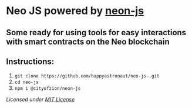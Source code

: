 # Neo JS powered by [neon-js](https://github.com/CityOfZion/neon-js)
**Some ready for using tools for easy interactions with smart contracts on the Neo blockchain**
--
## Instructions:

1. `git clone https://github.com/happyastronaut/neo-js-.git`
2. `cd neo-js`
3. `npm i @cityofzion/neon-js`

*Licensed under [MIT License](LICENSE)*
